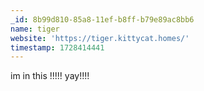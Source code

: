 ```yaml
---
_id: 8b99d810-85a8-11ef-b8ff-b79e89ac8bb6
name: tiger
website: 'https://tiger.kittycat.homes/'
timestamp: 1728414441
---
```

im in this !!!!! yay!!!!
